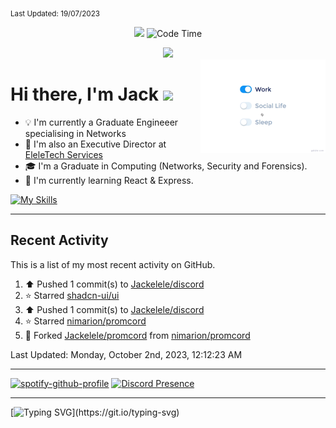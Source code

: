 <sub>Last Updated: 19/07/2023</sub>
<p align='center'><img src="https://hits.seeyoufarm.com/api/count/incr/badge.svg?url=https%3A%2F%2Fgithub.com%2FJackelele&count_bg=%2379C83D&title_bg=%23555555&icon=wistia.svg&icon_color=%23E7E7E7&title=hits&edge_flat=false"/> <img href="https://" alt="Code Time" src="https://img.shields.io/endpoint?style=flat&url=https%3A%2F%2Fapi.codetime.dev%2Fshield%3Fid%3D19044%26project%3D%26in%3D0">
</p>

<div align="center">
  <img src="https://readme-typing-svg.herokuapp.com?center=true&lines=I+am+Jackelele;Welcome+to+my+profile!">
</div>

<img src="./assets/life_balance.gif" alt="side Image" align="right" width="200" height="auto" />

<h1>Hi there, I'm Jack <img src="https://emojis.slackmojis.com/emojis/images/1579216111/7550/pikachu_wave.gif?1579216111" width="30"/></h1>

- 💡 I'm currently a Graduate Engineeer specialising in Networks
- 📡 I'm also an Executive Director at [EleleTech Services](https://eleletech.services)
- 🎓 I'm a Graduate in Computing (Networks, Security and Forensics).
- 🌱 I'm currently learning React & Express.


[![My Skills](https://skillicons.dev/icons?i=css,html,js,php,react)](https://elele.team)

<hr>

## Recent Activity

This is a list of my most recent activity on GitHub.

<!--RECENT_ACTIVITY:start-->
1. ⬆️ Pushed 1 commit(s) to [Jackelele/discord](https://github.com/Jackelele/discord)<br>
2. ⭐ Starred [shadcn-ui/ui](https://github.com/shadcn-ui/ui)<br>
3. ⬆️ Pushed 1 commit(s) to [Jackelele/discord](https://github.com/Jackelele/discord)<br>
4. ⭐ Starred [nimarion/promcord](https://github.com/nimarion/promcord)<br>
5. 🔱 Forked [Jackelele/promcord](https://github.com/Jackelele/promcord) from [nimarion/promcord](https://github.com/nimarion/promcord)<br>
<!--RECENT_ACTIVITY:end-->

<!--RECENT_ACTIVITY:last_update-->
Last Updated: Monday, October 2nd, 2023, 12:12:23 AM
<!--RECENT_ACTIVITY:last_update_end-->

<hr>

[![spotify-github-profile](https://spotify-github-profile.vercel.app/api/view?uid=11120813525&cover_image=true&theme=default&show_offline=false&background_color=121212&interchange=false&bar_color=53b14f&bar_color_cover=false)](https://spotify-github-profile.vercel.app/api/view?uid=11120813525&redirect=true)  [![Discord Presence](https://lanyard-profile-readme.vercel.app/api/377175513372033024)](https://discord.com/users/377175513372033024)

<hr>

[![Typing SVG](https://readme-typing-svg.demolab.com?font=Fira+Code&pause=1000&width=435&lines=Thank+you+for+visiting!)](https://git.io/typing-svg)
